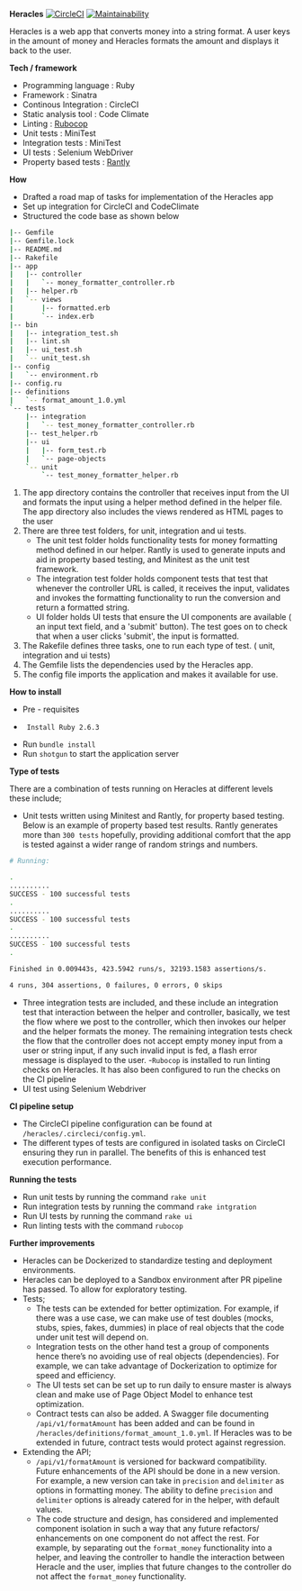 **Heracles** 
[![CircleCI](https://circleci.com/gh/skambo/heracles/tree/master.svg?style=svg)](https://circleci.com/gh/skambo/heracles/tree/master)
[![Maintainability](https://api.codeclimate.com/v1/badges/52b71c66875df2dbfd4e/maintainability)](https://codeclimate.com/github/skambo/heracles/maintainability)


Heracles is a web app that converts money into a string format. A user keys in the amount of money  and Heracles formats the amount and displays it back to the user.
 
**Tech / framework** 
- Programming language : Ruby 
- Framework : Sinatra 
- Continous Integration : CircleCI
- Static analysis tool : Code Climate 
- Linting : [Rubocop](https://rubocop.readthedocs.io/en/stable/)
- Unit tests : MiniTest
- Integration tests : MiniTest
- UI tests : Selenium WebDriver
- Property based tests : [Rantly](https://github.com/hayeah/rantly)


**How**
 - Drafted a road map of tasks for implementation of the Heracles app
 - Set up integration for CircleCI and CodeClimate
 - Structured the code base as shown below
    
  ```bash
  |-- Gemfile
  |-- Gemfile.lock
  |-- README.md
  |-- Rakefile
  |-- app
  |   |-- controller
  |   |   `-- money_formatter_controller.rb
  |   |-- helper.rb
  |   `-- views
  |       |-- formatted.erb
  |       `-- index.erb
  |-- bin
  |   |-- integration_test.sh
  |   |-- lint.sh
  |   |-- ui_test.sh
  |   `-- unit_test.sh
  |-- config
  |   `-- environment.rb
  |-- config.ru
  |-- definitions
  |   `-- format_amount_1.0.yml
  `-- tests
      |-- integration
      |   `-- test_money_formatter_controller.rb
      |-- test_helper.rb
      |-- ui
      |   |-- form_test.rb
      |   `-- page-objects
      `-- unit
          `-- test_money_formatter_helper.rb
  ```
   1. The app directory contains the controller that receives input from the UI and formats the input using a helper 
      method defined in the helper file. 
      The app directory also includes the views rendered as HTML pages to the user 
   2. There are three test folders, for unit, integration and ui tests. 
       - The unit test folder holds functionality tests for money formatting method defined in our helper. 
       Rantly is used to generate inputs and aid in property based testing, and Minitest as the unit test framework.
       - The integration test folder holds component tests that test that whenever the controller URL is called, it receives the input, 
       validates and invokes the formatting functionality to run the conversion and return a formatted string.
       - UI folder holds UI tests that ensure the UI components are available ( an input text field, and a 'submit' button).
        The test goes on to check that when a user clicks 'submit', the input is formatted. 
   3. The Rakefile defines three tasks, one to run each type of test. ( unit, integration and ui tests)
   4. The Gemfile lists the dependencies used by the Heracles app. 
   5. The config file imports the application and makes it available for use.
    
 
**How to install**
 - Pre - requisites 
 -      Install Ruby 2.6.3
 - Run `bundle install`
 - Run `shotgun` to start the application server
 

**Type of tests**

There are a combination of tests running on Heracles at different levels these include;
 - Unit tests written using Minitest and Rantly, for property based testing. Below is an example of property based test results. 
 Rantly generates more than `300 tests` hopefully, providing additional comfort that the app is tested against a wider range of random strings and numbers.
 ```bash
# Running:

.
..........
SUCCESS - 100 successful tests
.
..........
SUCCESS - 100 successful tests
.
..........
SUCCESS - 100 successful tests
.

Finished in 0.009443s, 423.5942 runs/s, 32193.1583 assertions/s.

4 runs, 304 assertions, 0 failures, 0 errors, 0 skips

 ```
 
 - Three integration tests are included, and these include an integration test that interaction between the helper and controller, 
  basically, we test the flow where we post to the controller, which then invokes our helper and the helper formats the money. 
  The remaining integration tests check the flow that the controller does not accept empty money input from a user or string input, 
  if any such invalid input is fed, a flash error message is displayed to the user.
 -`Rubocop` is installed to run linting checks on Heracles. It has also been configured to run the checks on the CI pipeline
 - UI test using Selenium Webdriver

**CI pipeline setup**
- The CircleCI pipeline configuration can be found at `/heracles/.circleci/config.yml`. 
- The different types of tests are configured in isolated tasks on CircleCI ensuring they run in parallel. The benefits of
  this is enhanced test execution performance. 


**Running the tests**
 - Run unit tests by running the command `rake unit` 
 - Run integration tests by running the command `rake intgration` 
 - Run UI tests by running the command `rake ui`
 - Run linting tests with the command `rubocop`

**Further improvements**
 - Heracles can be Dockerized to standardize testing and deployment environments. 
 - Heracles can be deployed to a Sandbox environment after PR pipeline has passed. To allow for exploratory testing.
 - Tests; 
    - The tests can be extended for better optimization. For example, if there was a use case, we can make use of test doubles 
    (mocks, stubs, spies, fakes, dummies) in place of real objects that the code under unit test will depend on.
    - Integration tests on the other hand test a group of components hence there’s no avoiding use of real objects (dependencies). 
    For example, we can take advantage of Dockerization to optimize for speed and efficiency. 
    - The UI tests set can be set up to run daily to ensure master is always clean and make use of Page Object Model to enhance test optimization.
    - Contract tests can also be added. A Swagger file documenting `/api/v1/formatAmount` has been added and can be found in 
    `/heracles/definitions/format_amount_1.0.yml`. If Heracles was to be extended in future, contract tests would protect against
    regression. 
 - Extending the API; 
    - `/api/v1/formatAmount` is versioned for backward compatibility. Future enhancements of the API should be done in a
    new version. For example, a new version can take in `precision` and `delimiter` as options in formatting money. The ability 
    to define `precision` and `delimiter` options is already catered for in the helper, with default values. 
    - The code structure and design, has considered and implemented component isolation in such a way that any future refactors/
    enhancements on one component do not affect the rest. For example, by separating out the `format_money` functionality into a
    helper, and leaving the controller to handle the interaction between Heracle and the user, implies that future changes to the
    controller do not affect the `format_money` functionality.
     
